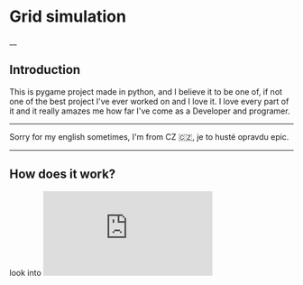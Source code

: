# Grid simulation 
__
## Introduction
This is pygame project made in python, and I believe it to be one of, if not one of the best project I've ever worked on and I love it. I love every part of it and it really amazes me how far I've come as a Developer and programer.
___
Sorry for my english sometimes, I'm from CZ 🇨🇿, je to husté opravdu epic.
___
## How does it work?
look into ![TODO.txt](https://github.com/Bate12/Grid-system-pygame/blob/main/TODO.txt)
